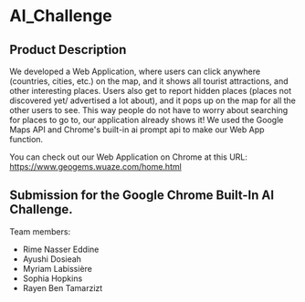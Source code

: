 # AI_Challenge
## Product Description 

We developed a Web Application, where users can click anywhere (countries, cities, etc.) on the map, and it shows all tourist attractions, and other interesting places. Users also get to report hidden places (places not discovered yet/ advertised a lot about), and it pops up on the map for all the other users to see. This way people do not have to worry about searching for places to go to, our application already shows it! We used the Google Maps API and Chrome's built-in ai prompt api to make our Web App function.

You can check out our Web Application on Chrome at this URL: https://www.geogems.wuaze.com/home.html

## Submission for the Google Chrome Built-In AI Challenge.
Team members:
- Rime Nasser Eddine
- Ayushi Dosieah
- Myriam Labissière
- Sophia Hopkins
- Rayen Ben Tamarzizt

